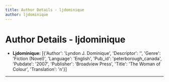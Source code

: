 ```yaml
---
title: Author Details - ljdominique
author: ljdominique
---
```


# Author Details - ljdominique

<ul>
    <li><strong>Ljdominique:</strong> [{'Author': 'Lyndon J. Dominique', 'Descriptor': '', 'Genre': 'Fiction (Novel)', 'Language': 'English', 'Pub_id': 'peterborough_canada', 'Pubdate': '2007', 'Publisher': 'Broadview Press', 'Title': 'The Woman of Colour', 'Translation': 'n'}]</li>
</ul>
<hr>